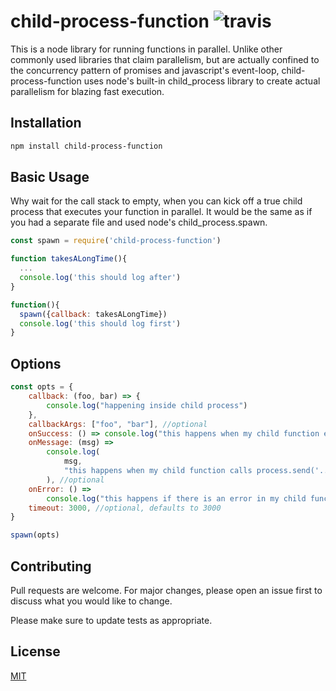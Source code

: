 # child-process-function ![travis](https://travis-ci.org/11grossmane/child-process-function.svg?branch=master)

This is a node library for running functions in parallel. Unlike other commonly used libraries that claim parallelism, but are actually confined to the concurrency pattern of promises and javascript's event-loop, child-process-function uses node's built-in child_process library to create actual parallelism for blazing fast execution.

## Installation

```bash
npm install child-process-function
```

## Basic Usage

Why wait for the call stack to empty, when you can kick off a true child process that executes your function in parallel. It would be the same as if you had a separate file and used node's child_process.spawn.

```javascript
const spawn = require('child-process-function')

function takesALongTime(){
  ...
  console.log('this should log after')
}

function(){
  spawn({callback: takesALongTime})
  console.log('this should log first')
}
```

## Options

```javascript
const opts = {
    callback: (foo, bar) => {
        console.log("happening inside child process")
    },
    callbackArgs: ["foo", "bar"], //optional
    onSuccess: () => console.log("this happens when my child function ends"), //optional,
    onMessage: (msg) =>
        console.log(
            msg,
            "this happens when my child function calls process.send('...')"
        ), //optional
    onError: () =>
        console.log("this happens if there is an error in my child function"), //optional,
    timeout: 3000, //optional, defaults to 3000
}

spawn(opts)
```

## Contributing

Pull requests are welcome. For major changes, please open an issue first to discuss what you would like to change.

Please make sure to update tests as appropriate.

## License

[MIT](https://choosealicense.com/licenses/mit/)
